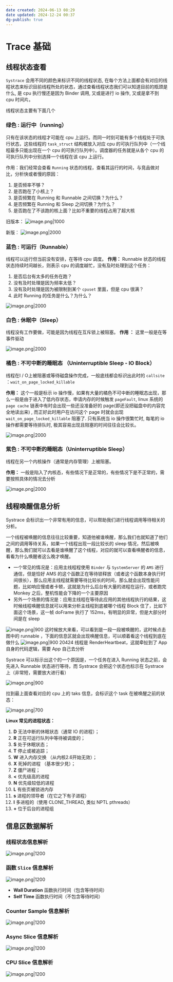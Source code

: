 ```yaml
---
date created: 2024-06-13 08:29
date updated: 2024-12-24 00:37
dg-publish: true
---
```


# Trace 基础

## 线程状态查看

`Systrace` 会用不同的颜色来标识不同的线程状态, 在每个方法上面都会有对应的线程状态来标识目前线程所处的状态，通过查看线程状态我们可以知道目前的瓶颈是什么, 是 cpu 执行慢还是因为 Binder 调用, 又或是进行 io 操作, 又或是拿不到 cpu 时间片。

线程状态主要有下面几个

### 绿色 : 运行中（running）

只有在该状态的线程才可能在 cpu 上运行。而同一时刻可能有多个线程处于可执行状态，这些线程的 `task_struct` 结构被放入对应 cpu 的可执行队列中（一个线程最多只能出现在一个 cpu 的可执行队列中）。调度器的任务就是从各个 cpu 的可执行队列中分别选择一个线程在该 cpu 上运行。

作用：我们经常会查看 `Running` 状态的线程，查看其运行的时间，与竞品做对比，分析快或者慢的原因：

1. 是否频率不够？
2. 是否跑在了小核上？
3. 是否频繁在 Running 和 Runnable 之间切换？为什么？
4. 是否频繁在 Running 和 Sleep 之间切换？为什么？
5. 是否跑在了不该跑的核上面？比如不重要的线程占用了超大核

旧版本：
![image.png|1000](https://raw.githubusercontent.com/hacket/ObsidianOSS/master/obsidian202406130826433.png)

新版：
![image.png|2000](https://raw.githubusercontent.com/hacket/ObsidianOSS/master/obsidian202406130827058.png)

### 蓝色 : 可运行（Runnable）

线程可以运行但当前没有安排，在等待 cpu 调度。
**作用：** Runnable 状态的线程状态持续时间越长，则表示 cpu 的调度越忙，没有及时处理到这个任务：

1. 是否后台有太多的任务在跑？
2. 没有及时处理是因为频率太低？
3. 没有及时处理是因为被限制到某个 `cpuset` 里面，但是 cpu 很满？
4. 此时 Running 的任务是什么？为什么？

![image.png|2000](https://raw.githubusercontent.com/hacket/ObsidianOSS/master/obsidian202406140023481.png)

### 白色 : 休眠中（Sleep）

线程没有工作要做，可能是因为线程在互斥锁上被阻塞。
**作用 ：** 这里一般是在等事件驱动

![image.png|2000](https://raw.githubusercontent.com/hacket/ObsidianOSS/master/obsidian202406140042330.png)

### 橘色 : 不可中断的睡眠态 （Uninterruptible Sleep - IO Block）

线程在I / O上被阻塞或等待磁盘操作完成，一般底线都会标识出此时的 `callsite` ：`wait_on_page_locked_killable`

**作用：** 这个一般是标示 io 操作慢，如果有大量的橘色不可中断的睡眠态出现，那么一般是由于进入了低内存状态，申请内存的时候触发 `pageFault`, linux 系统的 `page cache` 链表中有时会出现一些还没准备好的 page(即还没把磁盘中的内容完全地读出来) , 而正好此时用户在访问这个 page 时就会出现 `wait_on_page_locked_killable` 阻塞了. 只有系统当 io 操作很繁忙时, 每笔的 io 操作都需要等待排队时, 极其容易出现且阻塞的时间往往会比较长。

![image.png|2000](https://raw.githubusercontent.com/hacket/ObsidianOSS/master/obsidian202406140045026.png)

### 紫色 : 不可中断的睡眠态（Uninterruptible Sleep）

线程在另一个内核操作（通常是内存管理）上被阻塞。

**作用：** 一般是陷入了内核态，有些情况下是正常的，有些情况下是不正常的，需要按照具体的情况去分析

![image.png|2000](https://raw.githubusercontent.com/hacket/ObsidianOSS/master/obsidian202406140045742.png)

## 线程唤醒信息分析

Systrace 会标识出一个非常有用的信息，可以帮助我们进行线程调用等待相关的分析。

一个线程被唤醒的信息往往比较重要，知道他被谁唤醒，那么我们也就知道了他们之间的调用等待关系，如果一个线程出现一段比较长的 sleep 情况，然后被唤醒，那么我们就可以去看是谁唤醒了这个线程，对应的就可以查看唤醒者的信息，看看为什么唤醒者这么晚才唤醒。

- 一个常见的情况是：应用主线程程使用 `Binder` 与 `SystemServer` 的 `AMS` 进行通信，但是恰好 AMS 的这个函数正在等待锁释放（或者这个函数本身执行时间很长），那么应用主线程就需要等待比较长的时间，那么就会出现性能问题，比如响应慢或者卡顿，这就是为什么后台有大量的进程在运行，或者跑完 Monkey 之后，整机性能会下降的一个主要原因
- 另外一个场景的情况是：应用主线程在等待此应用的其他线程执行的结果，这时候线程唤醒信息就可以用来分析主线程到底被哪个线程 Block 住了，比如下面这个场景，这一帧 doFrame 执行了 152ms，有明显的异常，但是大部分时间是在 sleep

![image.png|900](https://raw.githubusercontent.com/hacket/ObsidianOSS/master/obsidian/20240616235105.png)
这时候放大来看，可以看到是一段一段被唤醒的，这时候点击图中的 runnable ，下面的信息区就会出现唤醒信息，可以顺着看这个线程到底在做什么
![image.png|900](https://raw.githubusercontent.com/hacket/ObsidianOSS/master/obsidian/20240616235359.png)
20424 线程是 RenderHeartbeat，这就牵扯到了 App 自身的代码逻辑，需要 App 自己去分析

Systrace 可以标示出这个的一个原因是，一个任务在进入 Running 状态之前，会先进入 Runnable 状态进行等待，而 Systrace 会把这个状态也标示在 Systrace 上（非常短，需要放大进行看）

![image.png|900](https://raw.githubusercontent.com/hacket/ObsidianOSS/master/obsidian/20240616235743.png)

拉到最上面查看对应的 cpu 上的 taks 信息，会标识这个 task 在被唤醒之前的状态：

![image.png|700](https://raw.githubusercontent.com/hacket/ObsidianOSS/master/obsidian/20240616235803.png)

**Linux 常见的进程状态：**

1. **D** 无法中断的休眠状态（通常 IO 的进程）；
2. **R** 正在可运行队列中等待被调度的；
3. **S** 处于休眠状态；
4. **T** 停止或被追踪；
5. **W** 进入内存交换 （从内核2.6开始无效）；
6. **X** 死掉的进程 （基本很少見）；
7. **Z** 僵尸进程；
8. **<** 优先级高的进程
9. **N** 优先级较低的进程
10. **L** 有些页被锁进内存
11. **s** 进程的领导者（在它之下有子进程）
12. **l** 多进程的（使用 CLONE_THREAD, 类似 NPTL pthreads）
13. **+** 位于后台的进程组

## 信息区数据解析

### 线程状态信息解析

![image.png|1200](https://raw.githubusercontent.com/hacket/ObsidianOSS/master/obsidian/20240616235918.png)

### 函数 `Slice` 信息解析

![image.png|1200](https://raw.githubusercontent.com/hacket/ObsidianOSS/master/obsidian/20240617000147.png)

- **Wall Duration**  函数执行时间（包含等待时间）
- **Self Time** 函数执行时间（不包含等待时间）

### Counter Sample 信息解析

![image.png|1200](https://raw.githubusercontent.com/hacket/ObsidianOSS/master/obsidian/20240617000416.png)

### Async Slice 信息解析

![image.png|1200](https://raw.githubusercontent.com/hacket/ObsidianOSS/master/obsidian/20240617000511.png)

### CPU Slice 信息解析

![image.png|1200](https://raw.githubusercontent.com/hacket/ObsidianOSS/master/obsidian/20240617000600.png)
